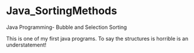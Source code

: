 # Java_SortingMethods
Java Programming- Bubble and Selection Sorting

This is one of my first java programs. To say the structures is horrible is an understatement!
